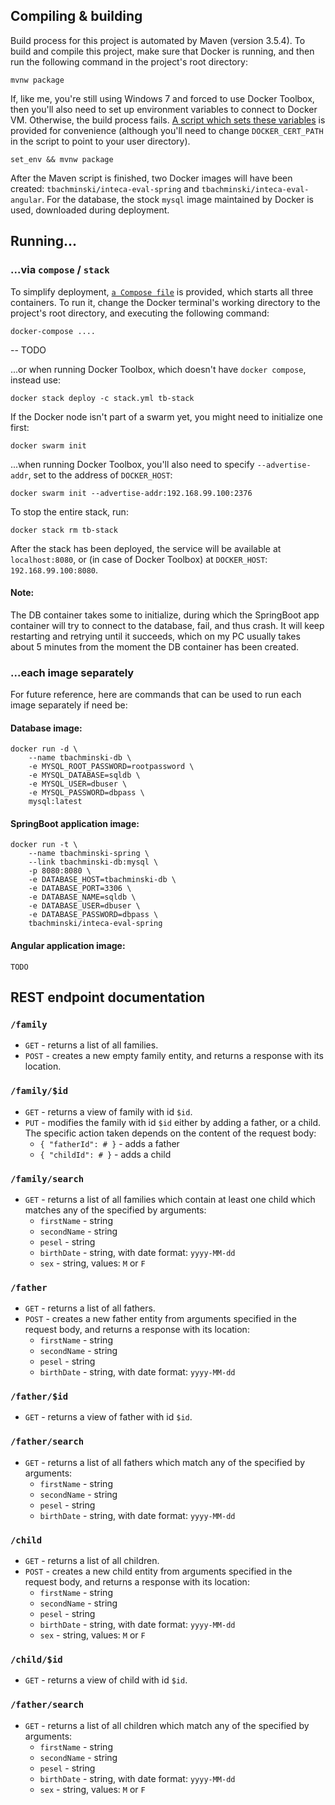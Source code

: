 ## Compiling & building


Build process for this project is automated by Maven (version 3.5.4). To build and compile this project, make sure that Docker is running, and then run the following command in the project's root directory:
```shell
mvnw package
```

If, like me, you're still using Windows 7 and forced to use Docker Toolbox, then you'll also need to set up environment variables to connect to Docker VM. Otherwise, the build process fails. [A script which sets these variables](#set_env.cmd) is provided for convenience (although you'll need to change `DOCKER_CERT_PATH` in the script to point to your user directory).
```shell
set_env && mvnw package
```

After the Maven script is finished, two Docker images will have been created: `tbachminski/inteca-eval-spring` and `tbachminski/inteca-eval-angular`. For the database, the stock `mysql` image maintained by Docker is used, downloaded during deployment.


## Running...


### ...via `compose` / `stack`

To simplify deployment, [`a Compose file`](#stack.yml) is provided, which starts all three containers. To run it, change the Docker terminal's working directory to the project's root directory, and executing the following command:
```shell
docker-compose ....
```
-- TODO

...or when running Docker Toolbox, which doesn't have `docker compose`, instead use:
```shell
docker stack deploy -c stack.yml tb-stack
```

If the Docker node isn't part of a swarm yet, you might need to initialize one first:
```shell
docker swarm init
```

...when running Docker Toolbox, you'll also need to specify `--advertise-addr`, set to the address of `DOCKER_HOST`:
```shell
docker swarm init --advertise-addr:192.168.99.100:2376
```

To stop the entire stack, run:
```shell
docker stack rm tb-stack
```

After the stack has been deployed, the service will be available at `localhost:8080`, or (in case of Docker Toolbox) at `DOCKER_HOST`: `192.168.99.100:8080`.

#### Note:

The DB container takes some to initialize, during which the SpringBoot app container will try to connect to the database, fail, and thus crash. It will keep restarting and retrying until it succeeds, which on my PC usually takes about 5 minutes from the moment the DB container has been created.


### ...each image separately

For future reference, here are commands that can be used to run each image separately if need be:


#### Database image:

```shell
docker run -d \
	--name tbachminski-db \
	-e MYSQL_ROOT_PASSWORD=rootpassword \
	-e MYSQL_DATABASE=sqldb \
	-e MYSQL_USER=dbuser \
	-e MYSQL_PASSWORD=dbpass \
	mysql:latest
```


#### SpringBoot application image:

```shell
docker run -t \
	--name tbachminski-spring \
	--link tbachminski-db:mysql \
	-p 8080:8080 \
	-e DATABASE_HOST=tbachminski-db \
	-e DATABASE_PORT=3306 \
	-e DATABASE_NAME=sqldb \
	-e DATABASE_USER=dbuser \
	-e DATABASE_PASSWORD=dbpass \
	tbachminski/inteca-eval-spring
```


#### Angular application image:

```shell
TODO
```


## REST endpoint documentation


### `/family`

* `GET` - returns a list of all families.
* `POST` - creates a new empty family entity, and returns a response with its location.

### `/family/$id`

* `GET` - returns a view of family with id `$id`.
* `PUT` - modifies the family with id `$id` either by adding a father, or a child. The specific action taken depends on the content of the request body:
	* `{ "fatherId": # }` - adds a father
	* `{ "childId": # }` - adds a child

### `/family/search`

* `GET` - returns a list of all families which contain at least one child which matches any of the specified by arguments:
	* `firstName` - string
	* `secondName` - string
	* `pesel` - string
	* `birthDate` - string, with date format: `yyyy-MM-dd`
	* `sex` - string, values: `M` or `F`


### `/father`

* `GET` - returns a list of all fathers.
* `POST` - creates a new father entity from arguments specified in the request body, and returns a response with its location:
	* `firstName` - string
	* `secondName` - string
	* `pesel` - string
	* `birthDate` - string, with date format: `yyyy-MM-dd`

### `/father/$id`

* `GET` - returns a view of father with id `$id`.

### `/father/search`

* `GET` - returns a list of all fathers which match any of the specified by arguments:
	* `firstName` - string
	* `secondName` - string
	* `pesel` - string
	* `birthDate` - string, with date format: `yyyy-MM-dd`


### `/child`

* `GET` - returns a list of all children.
* `POST` - creates a new child entity from arguments specified in the request body, and returns a response with its location:
	* `firstName` - string
	* `secondName` - string
	* `pesel` - string
	* `birthDate` - string, with date format: `yyyy-MM-dd`
	* `sex` - string, values: `M` or `F`

### `/child/$id`

* `GET` - returns a view of child with id `$id`.

### `/father/search`

* `GET` - returns a list of all children which match any of the specified by arguments:
	* `firstName` - string
	* `secondName` - string
	* `pesel` - string
	* `birthDate` - string, with date format: `yyyy-MM-dd`
	* `sex` - string, values: `M` or `F`
